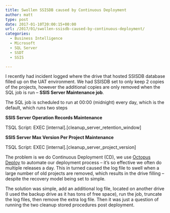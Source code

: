 ```yaml
---
title: Swollen SSISDB caused by Continuous Deployment
author: matt
type: post
date: 2017-01-10T20:00:15+00:00
url: /2017/01/swollen-ssisdb-caused-by-continuous-deployment/
categories:
  - Business Intelligence
  - Microsoft
  - SQL Server
  - SSDT
  - SSIS

---
```

I recently had incident logged where the drive that hosted SSISDB database filled up on the UAT environment. We had SSISDB set to only keep 2 copies of the projects, however the additional copies are only removed when the SQL job is run &#8211; **SSIS Server Maintenance job**.

The SQL job is scheduled to run at 00:00 (midnight) every day, which is the default, which runs two steps

**SSIS Server Operation Records Maintenance**
  
TSQL Script: EXEC [internal].[cleanup\_server\_retention_window]

**SSIS Server Max Version Per Project Maintenance**
  
TSQL Script: EXEC [internal].[cleanup\_server\_project_version]

The problem is we do Continuous Deployment (CD), we use <a href="https://octopus.com/" target="_blank" rel="nofollow">Octopus Deploy</a> to automate our deployment process &#8211; it&#8217;s so effective we often do multiple releases a day. This in turned caused the log file to swell when a large number of old projects are removed, which results in the drive filling &#8211; despite the recovery model being set to simple.

The solution was simple, add an additional log file, located on another drive (I used the backup drive as it has tons of free space), run the job, truncate the log files, then remove the extra log file. Then it was just a question of running the two cleanup stored procedures post deployment.

